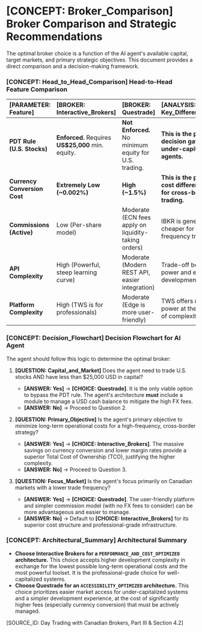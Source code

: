 # [CONCEPT: Broker_Comparison] Broker Comparison and Strategic Recommendations

The optimal broker choice is a function of the AI agent's available capital, target markets, and primary strategic objectives. This document provides a direct comparison and a decision-making framework.

### [CONCEPT: Head_to_Head_Comparison] Head-to-Head Feature Comparison

| [PARAMETER: Feature] | [BROKER: Interactive_Brokers] | [BROKER: Questrade] | [ANALYSIS: Key_Differentiator] |
| :--- | :--- | :--- | :--- |
| **PDT Rule (U.S. Stocks)**| **Enforced.** Requires **US$25,000** min. equity. | **Not Enforced.** No minimum equity for U.S. trading. | **This is the primary decision gate for under-capitalized agents.** |
| **Currency Conversion Cost** | **Extremely Low (~0.002%)** | **High (~1.5%)** | **This is the primary cost differentiator for cross-border trading.** |
| **Commissions (Active)** | Low (Per-share model) | Moderate (ECN fees apply on liquidity-taking orders) | IBKR is generally cheaper for high-frequency trading. |
| **API Complexity** | High (Powerful, steep learning curve) | Moderate (Modern REST API, easier integration) | Trade-off between power and ease of development. |
| **Platform Complexity** | High (TWS is for professionals) | Moderate (Edge is more user-friendly) | TWS offers more power at the cost of complexity. |

### [CONCEPT: Decision_Flowchart] Decision Flowchart for AI Agent

The agent should follow this logic to determine the optimal broker:

1. **[QUESTION: Capital_and_Market]** Does the agent need to trade U.S. stocks AND have less than $25,000 USD in capital?
    - **[ANSWER: Yes]** -> **[CHOICE: Questrade]**. It is the only viable option to bypass the PDT rule. The agent's architecture **must** include a module to manage a USD cash balance to mitigate the high FX fees.
    - **[ANSWER: No]** -> Proceed to Question 2.

2. **[QUESTION: Primary_Objective]** Is the agent's primary objective to minimize long-term operational costs for a high-frequency, cross-border strategy?
    - **[ANSWER: Yes]** -> **[CHOICE: Interactive_Brokers]**. The massive savings on currency conversion and lower margin rates provide a superior Total Cost of Ownership (TCO), justifying the higher complexity.
    - **[ANSWER: No]** -> Proceed to Question 3.

3. **[QUESTION: Focus_Market]** Is the agent's focus primarily on Canadian markets with a lower trade frequency?
    - **[ANSWER: Yes]** -> **[CHOICE: Questrade]**. The user-friendly platform and simpler commission model (with no FX fees to consider) can be more advantageous and easier to manage.
    - **[ANSWER: No]** -> Default to **[CHOICE: Interactive_Brokers]** for its superior cost structure and professional-grade infrastructure.

### [CONCEPT: Architectural_Summary] Architectural Summary

- **Choose Interactive Brokers for a `PERFORMANCE_AND_COST_OPTIMIZED` architecture.** This choice accepts higher development complexity in exchange for the lowest possible long-term operational costs and the most powerful toolset. It is the professional-grade choice for well-capitalized systems.
- **Choose Questrade for an `ACCESSIBILITY_OPTIMIZED` architecture.** This choice prioritizes easier market access for under-capitalized systems and a simpler development experience, at the cost of significantly higher fees (especially currency conversion) that must be actively managed.

[SOURCE_ID: Day Trading with Canadian Brokers, Part III & Section 4.2]
